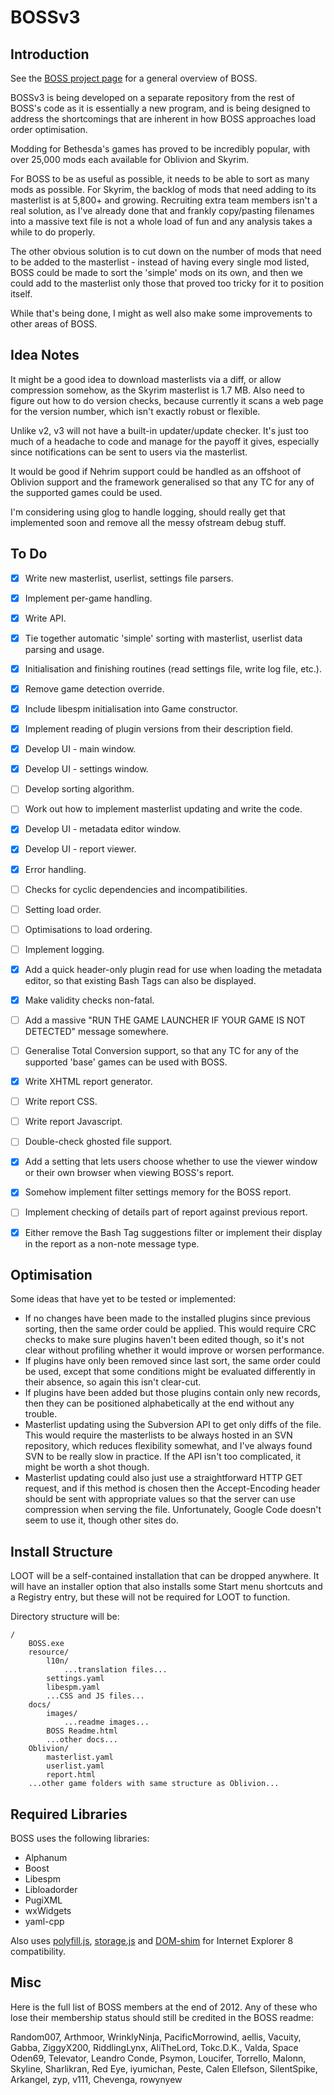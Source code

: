 # BOSSv3

## Introduction

See the [BOSS project page](http://code.google.com/p/better-oblivion-sorting-software/) for a general overview of BOSS.

BOSSv3 is being developed on a separate repository from the rest of BOSS's code as it is essentially a new program, and is being designed to address the shortcomings that are inherent in how BOSS approaches load order optimisation.

Modding for Bethesda's games has proved to be incredibly popular, with over 25,000 mods each available for Oblivion and Skyrim.

For BOSS to be as useful as possible, it needs to be able to sort as many mods as possible. For Skyrim, the backlog of mods that need adding to its masterlist is at 5,800+ and growing. Recruiting extra team members isn't a real solution, as I've already done that and frankly copy/pasting filenames into a massive text file is not a whole load of fun and any analysis takes a while to do properly.

The other obvious solution is to cut down on the number of mods that need to be added to the masterlist - instead of having every single mod listed, BOSS could be made to sort the 'simple' mods on its own, and then we could add to the masterlist only those that proved too tricky for it to position itself.

While that's being done, I might as well also make some improvements to other areas of BOSS.


## Idea Notes

It might be a good idea to download masterlists via a diff, or allow compression somehow, as the Skyrim masterlist is 1.7 MB. Also need to figure out how to do version checks, because currently it scans a web page for the version number, which isn't exactly robust or flexible.

Unlike v2, v3 will not have a built-in updater/update checker. It's just too much of a headache to code and manage for the payoff it gives, especially since notifications can be sent to users via the masterlist.

It would be good if Nehrim support could be handled as an offshoot of Oblivion support and the framework generalised so that any TC for any of the supported games could be used.

I'm considering using glog to handle logging, should really get that implemented soon and remove all the messy ofstream debug stuff.


## To Do
    
- [x] Write new masterlist, userlist, settings file parsers.
- [x] Implement per-game handling.
- [x] Write API.
- [x] Tie together automatic 'simple' sorting with masterlist, userlist data parsing and usage.
- [x] Initialisation and finishing routines (read settings file, write log file, etc.).
- [x] Remove game detection override.
- [x] Include libespm initialisation into Game constructor.
- [x] Implement reading of plugin versions from their description field.
- [x] Develop UI - main window.
- [x] Develop UI - settings window.
- [ ] Develop sorting algorithm.
- [ ] Work out how to implement masterlist updating and write the code.
- [x] Develop UI - metadata editor window.
- [x] Develop UI - report viewer.
- [x] Error handling.
- [ ] Checks for cyclic dependencies and incompatibilities.
- [ ] Setting load order.
- [ ] Optimisations to load ordering.
- [ ] Implement logging.
- [x] Add a quick header-only plugin read for use when loading the metadata editor, so that existing Bash Tags can also be displayed.
- [x] Make validity checks non-fatal.
- [ ] Add a massive "RUN THE GAME LAUNCHER IF YOUR GAME IS NOT DETECTED" message somewhere.
- [ ] Generalise Total Conversion support, so that any TC for any of the supported 'base' games can be used with BOSS.
- [x] Write XHTML report generator.
- [ ] Write report CSS.
- [ ] Write report Javascript.
- [ ] Double-check ghosted file support.
- [x] Add a setting that lets users choose whether to use the viewer window or their own browser when viewing BOSS's report.
- [x] Somehow implement filter settings memory for the BOSS report.
- [ ] Implement checking of details part of report against previous report.
- [x] Either remove the Bash Tag suggestions filter or implement their display in the report as a non-note message type.


## Optimisation

Some ideas that have yet to be tested or implemented:

* If no changes have been made to the installed plugins since previous sorting, then the same order could be applied. This would require CRC checks to make sure plugins haven't been edited though, so it's not clear without profiling whether it would improve or worsen performance.
* If plugins have only been removed since last sort, the same order could be used, except that some conditions might be evaluated differently in their absence, so again this isn't clear-cut.
* If plugins have been added but those plugins contain only new records, then they can be positioned alphabetically at the end without any trouble.
* Masterlist updating using the Subversion API to get only diffs of the file. This would require the masterlists to be always hosted in an SVN repository, which reduces flexibility somewhat, and I've always found SVN to be really slow in practice. If the API isn't too complicated, it might be worth a shot though.
* Masterlist updating could also just use a straightforward HTTP GET request, and if this method is chosen then the Accept-Encoding header should be sent with appropriate values so that the server can use compression when serving the file. Unfortunately, Google Code doesn't seem to use it, though other sites do.


## Install Structure

LOOT will be a self-contained installation that can be dropped anywhere. It will have an installer option that also installs some Start menu shortcuts and a Registry entry, but these will not be required for LOOT to function.

Directory structure will be:

```
/
    BOSS.exe
    resource/
        l10n/
            ...translation files...
        settings.yaml
        libespm.yaml
        ...CSS and JS files...
    docs/
        images/
            ...readme images...
        BOSS Readme.html
        ...other docs...
    Oblivion/
        masterlist.yaml
        userlist.yaml
        report.html
    ...other game folders with same structure as Oblivion...
```


## Required Libraries

BOSS uses the following libraries:

* Alphanum
* Boost
* Libespm
* Libloadorder
* PugiXML
* wxWidgets
* yaml-cpp

Also uses [polyfill.js](https://github.com/inexorabletash/polyfill/blob/master/polyfill.js), [storage.js](https://github.com/inexorabletash/polyfill/blob/master/storage.js) and [DOM-shim](https://github.com/Raynos/DOM-shim/) for Internet Explorer 8 compatibility.


## Misc

Here is the full list of BOSS members at the end of 2012. Any of these who lose
their membership status should still be credited in the BOSS readme:

Random007, Arthmoor, WrinklyNinja, PacificMorrowind, aellis, Vacuity, Gabba,
ZiggyX200, RiddlingLynx, AliTheLord, Tokc.D.K., Valda, Space Oden69, Televator,
Leandro Conde, Psymon, Loucifer, Torrello, Malonn, Skyline, Sharlikran, Red Eye,
iyumichan, Peste, Calen Ellefson, SilentSpike, Arkangel, zyp, v111, Chevenga,
rowynyew
